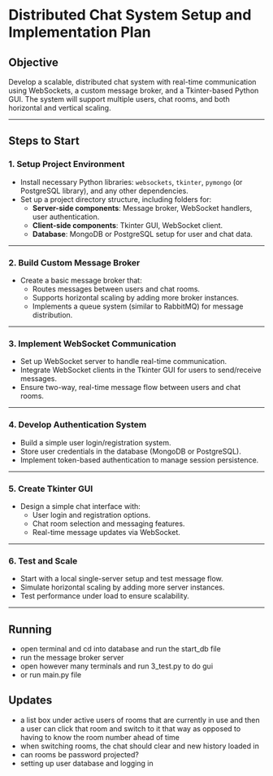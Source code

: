 # Distributed Chat System Setup and Implementation Plan

## Objective
Develop a scalable, distributed chat system with real-time communication using WebSockets, a custom message broker, and a Tkinter-based Python GUI. The system will support multiple users, chat rooms, and both horizontal and vertical scaling.

---

## Steps to Start

### 1. Setup Project Environment
- Install necessary Python libraries: `websockets`, `tkinter`, `pymongo` (or PostgreSQL library), and any other dependencies.
- Set up a project directory structure, including folders for:
  - **Server-side components**: Message broker, WebSocket handlers, user authentication.
  - **Client-side components**: Tkinter GUI, WebSocket client.
  - **Database**: MongoDB or PostgreSQL setup for user and chat data.

---

### 2. Build Custom Message Broker
- Create a basic message broker that:
  - Routes messages between users and chat rooms.
  - Supports horizontal scaling by adding more broker instances.
  - Implements a queue system (similar to RabbitMQ) for message distribution.

---

### 3. Implement WebSocket Communication
- Set up WebSocket server to handle real-time communication.
- Integrate WebSocket clients in the Tkinter GUI for users to send/receive messages.
- Ensure two-way, real-time message flow between users and chat rooms.

---

### 4. Develop Authentication System
- Build a simple user login/registration system.
- Store user credentials in the database (MongoDB or PostgreSQL).
- Implement token-based authentication to manage session persistence.

---

### 5. Create Tkinter GUI
- Design a simple chat interface with:
  - User login and registration options.
  - Chat room selection and messaging features.
  - Real-time message updates via WebSocket.

---

### 6. Test and Scale
- Start with a local single-server setup and test message flow.
- Simulate horizontal scaling by adding more server instances.
- Test performance under load to ensure scalability.

---


## Running

- open terminal and cd into database and run the start_db file
- run the message broker server
- open however many terminals and run 3_test.py to do gui
- or run main.py file


## Updates

- a list box under active users of rooms that are currently in use and then a user can click that room and switch to it that way as opposed to having to know the room number ahead of time
- when switching rooms, the chat should clear and new history loaded in
- can rooms be password projected?
- setting up user database and logging in







